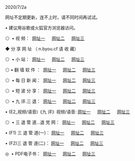 <p>2020/7/2a
<p>网址不定期更新，连不上时，请不同时间再试试。
<p>• 建议用谷歌或火狐官方浏览器访问。
<p>◎  • 视 频： 
<a href="http://mrr.proyectolanuevatierra.com/" target="_blank">网址一</a> 　 
<a href="http://mir.proyectolanuevatierra.com/" target="_blank">网址二</a> 　 
<a href="http://mor.proyectolanuevatierra.com/b.html" target="_blank">网址三</a>  

<p> ◆ 分 享 网 址 （ n.byou.cf 请 收 藏） </p>
<p>◎   •  小 站：  
<a href="http://mrr.proyectolanuevatierra.com/f.html" target="_blank">网址一</a> 　 
<a href="http://mir.proyectolanuevatierra.com/h.html" target="_blank">网址二</a> 　 
<a href="http://mor.proyectolanuevatierra.com/k/" target="_blank">网址三</a></p>
<p>◎  • 翻 墙 软 件 ：  
<a href="http://mrr.proyectolanuevatierra.com/ff/" target="_blank">网址一</a> 　 
<a href="http://mir.proyectolanuevatierra.com/s/read/a1_nd.html" target="_blank">网址二</a> 　 
<a href="http://mor.proyectolanuevatierra.com/ff/index.html" target="_blank">网址三</a></p>
<p>◎   • 每 日 新 闻：  
<a href="http://mrr.proyectolanuevatierra.com/day/" target="_blank">网址一</a> 　 
<a href="http://mir.proyectolanuevatierra.com/day/" target="_blank">网址二</a> 　 
<a href="http://mir.proyectolanuevatierra.com/day/index.html" target="_blank">网址三</a></p>
<p>◎   • 短 波 分 享：  
<a href="http://mrr.proyectolanuevatierra.com/h/" target="_blank">网址一</a> 　 
<a href="http://mir.proyectolanuevatierra.com/h/" target="_blank">网址二</a> 　 
<a href="http://mor.proyectolanuevatierra.com/h/index.html" target="_blank">网址三</a></p>
<p>◎   • 九 评.三 退：  
<a href="http://mrr.proyectolanuevatierra.com/t/" target="_blank">网址一</a> 　 
<a href="http://mir.proyectolanuevatierra.com/v2/index.html" target="_blank">网址二</a> 　 
<a href="http://mor.proyectolanuevatierra.com/tt/index.html" target="_blank">网址三</a> 　</p>
<p>  • (E2_视频/语音)《九 评》视频/语音: 
<a href="http://mir.proyectolanuevatierra.com/7738.html" target="_blank">网址一</a> 　 
<a href="http://mrr.proyectolanuevatierra.com/7614.html" target="_blank">网址二</a> 　 
<a href="http://mor.proyectolanuevatierra.com/7633.html" target="_blank">网址三</a></p>
<p>◎   • 三 退 管 道...退 党 网：  
<a href="http://mrr.proyectolanuevatierra.com/go/td1.html" target="_blank">网址一</a> 　 
<a href="http://mir.proyectolanuevatierra.com/go/td2.html" target="_blank">网址二</a> 　 
<a href="http://mor.proyectolanuevatierra.com/go/td3.html" target="_blank">网址三</a></p>
<p>  • (F1) 三 退 管 道(一)： 
<a href="http://mrr.proyectolanuevatierra.com/dd/" target="_blank">网址一</a> 　 
<a href="http://mir.proyectolanuevatierra.com/s/read/a1_tdx.html" target="_blank">网址二</a> 　 
<a href="http://mor.proyectolanuevatierra.com/dd/" target="_blank">网址三</a></p>
<p>  • (F2)三 退 管 道(二)： 
<a href="http://mir.proyectolanuevatierra.com/d/" target="_blank">网址一</a> 　 
<a href="http://mrr.proyectolanuevatierra.com/d/index.html" target="_blank">网址二</a> 　 
<a href="http://mor.proyectolanuevatierra.com/d/" target="_blank">网址三</a></p>
<p>◎   • PDF电子书：  
<a href="http://mrr.proyectolanuevatierra.com/p/" target="_blank">网址一</a> 　 
<a href="http://mir.proyectolanuevatierra.com/p/index.html" target="_blank">网址二</a> 　 
<a href="http://mor.proyectolanuevatierra.com/p/" target="_blank">网址三</a></p>
